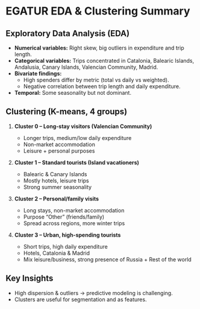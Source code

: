 # EGATUR EDA & Clustering Summary

## Exploratory Data Analysis (EDA)

- **Numerical variables:** Right skew, big outliers in expenditure and trip length.  
- **Categorical variables:** Trips concentrated in Catalonia, Balearic Islands, Andalusia, Canary Islands, Valencian Community, Madrid.  
- **Bivariate findings:**  
  - High spenders differ by metric (total vs daily vs weighted).  
  - Negative correlation between trip length and daily expenditure.  
- **Temporal:** Some seasonality but not dominant.  

## Clustering (K-means, 4 groups)

1. **Cluster 0 – Long-stay visitors (Valencian Community)**  
   - Longer trips, medium/low daily expenditure  
   - Non-market accommodation  
   - Leisure + personal purposes  

2. **Cluster 1 – Standard tourists (Island vacationers)**  
   - Balearic & Canary Islands  
   - Mostly hotels, leisure trips  
   - Strong summer seasonality  

3. **Cluster 2 – Personal/family visits**  
   - Long stays, non-market accommodation  
   - Purpose “Other” (friends/family)  
   - Spread across regions, more winter trips  

4. **Cluster 3 – Urban, high-spending tourists**  
   - Short trips, high daily expenditure  
   - Hotels, Catalonia & Madrid  
   - Mix leisure/business, strong presence of Russia + Rest of the world  

## Key Insights

- High dispersion & outliers → predictive modeling is challenging.  
- Clusters are useful for segmentation and as features.  
